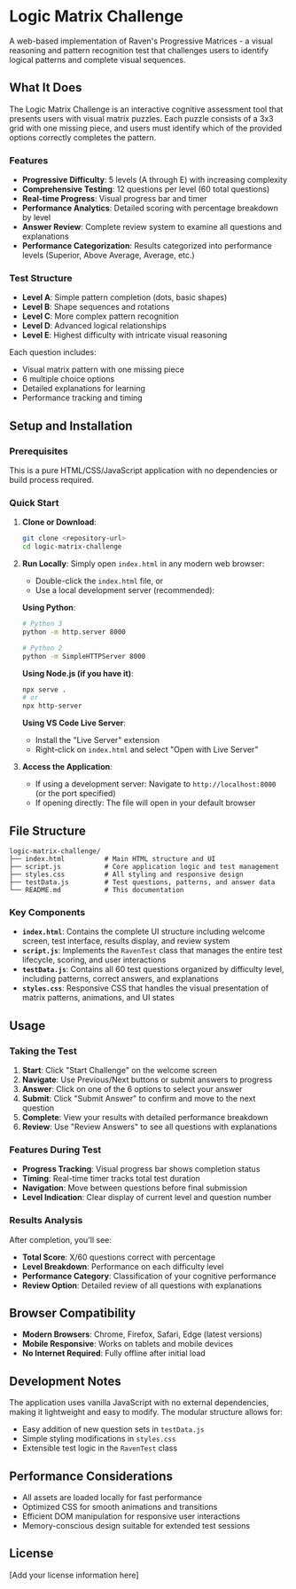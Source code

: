 # Logic Matrix Challenge

A web-based implementation of Raven's Progressive Matrices - a visual reasoning and pattern recognition test that challenges users to identify logical patterns and complete visual sequences.

## What It Does

The Logic Matrix Challenge is an interactive cognitive assessment tool that presents users with visual matrix puzzles. Each puzzle consists of a 3x3 grid with one missing piece, and users must identify which of the provided options correctly completes the pattern.

### Features

- **Progressive Difficulty**: 5 levels (A through E) with increasing complexity
- **Comprehensive Testing**: 12 questions per level (60 total questions)
- **Real-time Progress**: Visual progress bar and timer
- **Performance Analytics**: Detailed scoring with percentage breakdown by level
- **Answer Review**: Complete review system to examine all questions and explanations
- **Performance Categorization**: Results categorized into performance levels (Superior, Above Average, Average, etc.)

### Test Structure

- **Level A**: Simple pattern completion (dots, basic shapes)
- **Level B**: Shape sequences and rotations
- **Level C**: More complex pattern recognition
- **Level D**: Advanced logical relationships
- **Level E**: Highest difficulty with intricate visual reasoning

Each question includes:
- Visual matrix pattern with one missing piece
- 6 multiple choice options
- Detailed explanations for learning
- Performance tracking and timing

## Setup and Installation

### Prerequisites

This is a pure HTML/CSS/JavaScript application with no dependencies or build process required.

### Quick Start

1. **Clone or Download**:
   ```bash
   git clone <repository-url>
   cd logic-matrix-challenge
   ```

2. **Run Locally**:
   Simply open `index.html` in any modern web browser:
   - Double-click the `index.html` file, or
   - Use a local development server (recommended):

   **Using Python**:
   ```bash
   # Python 3
   python -m http.server 8000
   
   # Python 2
   python -m SimpleHTTPServer 8000
   ```

   **Using Node.js (if you have it)**:
   ```bash
   npx serve .
   # or
   npx http-server
   ```

   **Using VS Code Live Server**:
   - Install the "Live Server" extension
   - Right-click on `index.html` and select "Open with Live Server"

3. **Access the Application**:
   - If using a development server: Navigate to `http://localhost:8000` (or the port specified)
   - If opening directly: The file will open in your default browser

## File Structure

```
logic-matrix-challenge/
├── index.html          # Main HTML structure and UI
├── script.js           # Core application logic and test management
├── styles.css          # All styling and responsive design
├── testData.js         # Test questions, patterns, and answer data
└── README.md           # This documentation
```

### Key Components

- **`index.html`**: Contains the complete UI structure including welcome screen, test interface, results display, and review system
- **`script.js`**: Implements the `RavenTest` class that manages the entire test lifecycle, scoring, and user interactions
- **`testData.js`**: Contains all 60 test questions organized by difficulty level, including patterns, correct answers, and explanations
- **`styles.css`**: Responsive CSS that handles the visual presentation of matrix patterns, animations, and UI states

## Usage

### Taking the Test

1. **Start**: Click "Start Challenge" on the welcome screen
2. **Navigate**: Use Previous/Next buttons or submit answers to progress
3. **Answer**: Click on one of the 6 options to select your answer
4. **Submit**: Click "Submit Answer" to confirm and move to the next question
5. **Complete**: View your results with detailed performance breakdown
6. **Review**: Use "Review Answers" to see all questions with explanations

### Features During Test

- **Progress Tracking**: Visual progress bar shows completion status
- **Timing**: Real-time timer tracks total test duration
- **Navigation**: Move between questions before final submission
- **Level Indication**: Clear display of current level and question number

### Results Analysis

After completion, you'll see:
- **Total Score**: X/60 questions correct with percentage
- **Level Breakdown**: Performance on each difficulty level
- **Performance Category**: Classification of your cognitive performance
- **Review Option**: Detailed review of all questions with explanations

## Browser Compatibility

- **Modern Browsers**: Chrome, Firefox, Safari, Edge (latest versions)
- **Mobile Responsive**: Works on tablets and mobile devices
- **No Internet Required**: Fully offline after initial load

## Development Notes

The application uses vanilla JavaScript with no external dependencies, making it lightweight and easy to modify. The modular structure allows for:

- Easy addition of new question sets in `testData.js`
- Simple styling modifications in `styles.css`
- Extensible test logic in the `RavenTest` class

## Performance Considerations

- All assets are loaded locally for fast performance
- Optimized CSS for smooth animations and transitions
- Efficient DOM manipulation for responsive user interactions
- Memory-conscious design suitable for extended test sessions

## License

[Add your license information here]